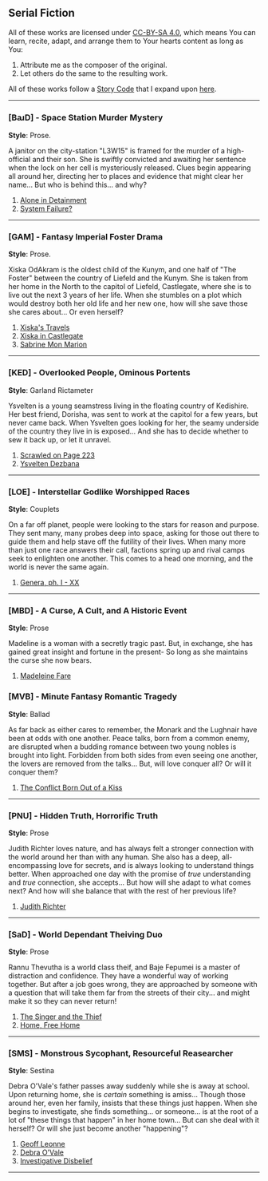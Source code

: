 ## Serial Fiction

All of these works are licensed under [CC-BY-SA 4.0][cc], which means
You can learn, recite, adapt, and arrange them to Your hearts content
as long as You:

1. Attribute me as the composer of the original.
2. Let others do the same to the resulting work.

All of these works follow a [Story Code][code] that I expand upon
[here][toftcode].

---

### [BꜷD] - Space Station Murder Mystery

__Style__: Prose.

A janitor on the city-station "L3W15" is framed for the murder of a
high-official and their son. She is swiftly convicted and awaiting her
sentence when the lock on her cell is mysteriously released. Clues
begin appearing all around her, directing her to places and evidence
that might clear her name... But who is behind this... and why?

1. [Alone in Detainment][baud01]
2. [System Failure?][baud02]

---

### [GAM] - Fantasy Imperial Foster Drama

__Style__: Prose.

Xiska OdAkram is the oldest child of the Kunym, and one half of "The
Foster" between the country of Liefeld and the Kunym. She is taken
from her home in the North to the capitol of Liefeld, Castlegate,
where she is to live out the next 3 years of her life. When she
stumbles on a plot which would destroy both her old life and her new
one, how will she save those she cares about... Or even herself?

1. [Xiska's Travels][gam01]
2. [Xiska in Castlegate][gam02]
3. [Sabrine Mon Marion][gam03]

---

### [KED] - Overlooked People, Ominous Portents

__Style__: Garland Rictameter

Ysvelten is a young seamstress living in the floating country of
Kedishire. Her best friend, Dorisha, was sent to work at the capitol
for a few years, but never came back. When Ysvelten goes looking for
her, the seamy underside of the country they live in is exposed... And
she has to decide whether to sew it back up, or let it unravel.

1. [Scrawled on Page 223][ked01]
2. [Ysvelten Dezbana][ked02]

---

### [LOE] - Interstellar Godlike Worshipped Races

__Style__: Couplets

On a far off planet, people were looking to the stars for reason and
purpose. They sent many, many probes deep into space, asking for those
out there to guide them and help stave off the futility of their
lives. When many more than just one race answers their call, factions
spring up and rival camps seek to enlighten one another. This comes to
a head one morning, and the world is never the same again.

1. [Genera, ph. I - XX][loe01]

---

### [MBD] - A Curse, A Cult, and A Historic Event

__Style__: Prose

Madeline is a woman with a secretly tragic past. But, in
exchange, she has gained great insight and fortune in the present- So
long as she maintains the curse she now bears.

1. [Madeleine Fare][mbd01]


### [MVB] - Minute Fantasy Romantic Tragedy

__Style__: Ballad

As far back as either cares to remember, the Monark and the Lughnair
have been at odds with one another. Peace talks, born from a common
enemy, are disrupted when a budding romance between two young nobles
is brought into light. Forbidden from both sides from even seeing one
another, the lovers are removed from the talks... But, will love
conquer all? Or will it conquer them?

1. [The Conflict Born Out of a Kiss][mvb01]

---

### [PNU] - Hidden Truth, Horrorific Truth

__Style__: Prose

Judith Richter loves nature, and has always felt a stronger connection
with the world around her than with any human. She also has a deep,
all-encompassing love for secrets, and is always looking to understand
things better. When approached one day with the promise of *true*
understanding and *true* connection, she accepts... But how will she
adapt to what comes next? And how will she balance that with the rest
of her previous life?

1. [Judith Richter][pnu01]

---

### [SaD] - World Dependant Theiving Duo

__Style__: Prose

Rannu Thevutha is a world class theif, and Baje Fepumei is a master of
distraction and confidence. They have a wonderful way of working
together. But after a job goes wrong, they are approached by someone
with a question that will take them far from the streets of their
city... and might make it so they can never return!

1. [The Singer and the Thief][sad01]
2. [Home, Free Home][sad02]

---

### [SMS] - Monstrous Sycophant, Resourceful Reasearcher

__Style__: Sestina

Debra O'Vale's father passes away suddenly while she is away at
school. Upon returning home, she is *certain* something is
amiss... Though those around her, even her family, insists that these
things just happen. When she begins to investigate, she finds
something... or someone... is at the root of a lot of "these things
that happen" in her home town... But can she deal with it herself? Or
will she just become another "happening"?

1. [Geoff Leonne][sms01]
2. [Debra O'Vale][sms02]
3. [Investigative Disbelief][sms03]

---

[baud01]: http://www.proseandprosody.com/2015/BAUD-01-Alone-in-Detainment/ " "
[baud02]: http://www.proseandprosody.com/2015/BAUD-02-System-Failure/ " "
[gam01]: http://www.proseandprosody.com/2015/GAM-01-Xiskas-Travels/ " "
[gam02]: http://www.proseandprosody.com/2015/GAM-02-Xiksa-in-Castlegate/ " "
[gam03]: http://www.proseandprosody.com/2015/GAM-03-Sabrine-Mon-Marion/ " "
[ked01]: http://www.proseandprosody.com/2015/KED-01-Scrawled-on-Page-233/ " "
[ked02]: http://www.proseandprosody.com/2015/KED-02-Ysvelten-Dezbana/ " "
[loe01]: http://www.proseandprosody.com/2015/LOE-Genera-ph-I-XX/ " "
[mbd01]: http://www.proseandprosody.com/2015/mbd-01-madeleine-fare/ " "
[mvb01]: http://www.proseandprosody.com/2015/MVB-01-Flashing-Destiny/ " "
[pnu01]: http://www.proseandprosody.com/2015/PNU-01-Judith-Richter/ " "
[sad01]: http://www.proseandprosody.com/2015/SAD-01-The-Singer-and-the-Thief/ " "
[sad02]: http://www.proseandprosody.com/2015/SAD-02-Home-Free-Home/ " "
[sms01]: http://www.proseandprosody.com/2015/SMS-01-Geoff-Leonne/ " "
[sms02]: http://www.proseandprosody.com/2015/SMS-01-Debra-O-Vale/ " "
[sms03]: http://www.proseandprosody.com/2016/sms-03-investigative-disbelief/ " "
[cc]: https://creativecommons.org/licenses/by-sa/4.0/ " "
[code]: http://www.proseandprosody.com/p/story-code-story-code-story-code-you.html " "
[toftcode]: http://www.toftandtoddy.com/2015/09/02/encoded-stories/ " "
